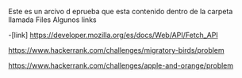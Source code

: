 Este es un arcivo d eprueba que esta contenido dentro de la carpeta llamada Files
Algunos links

-[link] https://developer.mozilla.org/es/docs/Web/API/Fetch_API

https://www.hackerrank.com/challenges/migratory-birds/problem

https://www.hackerrank.com/challenges/apple-and-orange/problem